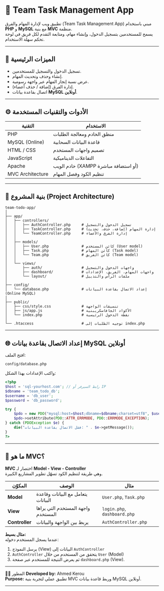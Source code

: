 # 🧩 Team Task Management App

تطبيق ويب لإدارة المهام والفرق (Team Task Management App) مبني باستخدام **PHP** و **MySQL** مع بنية **MVC** منظمة.  
يسمح للمستخدمين بتسجيل الدخول، وإنشاء مهام، ومتابعة التقدم لكل فريق في لوحة تحكم سهلة الاستخدام.

---

## 🚀 الميزات الرئيسية
- تسجيل الدخول والتسجيل للمستخدمين.
- إنشاء وحذف وتحديث المهام.
- عرض نسبة إنجاز المهام عبر واجهة رسومية.
- إدارة الفرق (إضافة / حذف أعضاء).
- اتصال بقاعدة بيانات **MySQL أونلاين**.

---

## ⚙️ الأدوات والتقنيات المستخدمة
| التقنية | الاستخدام |
|----------|------------|
| PHP | منطق الخادم ومعالجة الطلبات |
| MySQL (Online) | قاعدة البيانات السحابية |
| HTML / CSS | تصميم واجهات المستخدم |
| JavaScript | التفاعلات الديناميكية |
| Apache | خادم الويب (XAMPP أو استضافة مباشرة) |
| MVC Architecture | تنظيم الكود وفصل المهام |

---

## 🧱 بنية المشروع (Project Architecture)

```
team-todo-app/
│
├── app/
│   ├── controllers/
│   │   ├── AuthController.php     # تسجيل الدخول والتسجيل
│   │   ├── TaskController.php     # إدارة المهام (إضافة، حذف، تحديث)
│   │   └── TeamController.php     # إدارة الفرق والأعضاء
│   │
│   ├── models/
│   │   ├── User.php               # كائن المستخدم (User model)
│   │   ├── Task.php               # كائن المهام (Task model)
│   │   └── Team.php               # كائن الفريق (Team model)
│   │
│   └── views/
│       ├── auth/                  # واجهات الدخول والتسجيل
│       ├── dashboard/             # واجهات المهام، الفريق، الإعدادات
│       └── layout/                # ملفات الرأس والتذييل
│
├── config/
│   └── database.php               # إعداد الاتصال بقاعدة البيانات (Online MySQL)
│
├── public/
│   ├── css/style.css              # تنسيقات الواجهة
│   ├── js/app.js                  # الأكواد الجافاسكريبتية
│   └── index.php                  # نقطة الدخول الرئيسية
│
└── .htaccess                      # توجيه الطلبات إلى index.php
```

---

## 🌐 إعداد الاتصال بقاعدة بيانات MySQL أونلاين

افتح الملف:
```
config/database.php
```

واكتب الإعدادات بهذا الشكل:

```php
<?php
$host = 'sql-yourhost.com'; // رابط السيرفر أو IP
$dbname = 'team_todo_db';
$username = 'db_user';
$password = 'db_password';

try {
    $pdo = new PDO("mysql:host=$host;dbname=$dbname;charset=utf8", $username, $password);
    $pdo->setAttribute(PDO::ATTR_ERRMODE, PDO::ERRMODE_EXCEPTION);
} catch (PDOException $e) {
    die("فشل الاتصال بقاعدة البيانات: " . $e->getMessage());
}
?>
```

---

## 🧠 ما هو MVC؟

**MVC** اختصار لـ **Model - View - Controller**  
وهي طريقة لتنظيم الكود تسهّل تطوير المشاريع الكبيرة.

| المكوّن | الوصف | مثال |
|----------|--------|-------|
| **Model** | يتعامل مع البيانات وقاعدة البيانات | `User.php`, `Task.php` |
| **View** | واجهة المستخدم التي يراها المستخدم | `login.php`, `dashboard.php` |
| **Controller** | يربط بين الواجهة والبيانات | `AuthController.php` |

**مثال بسيط:**  
عندما يسجل المستخدم دخوله:
1. يرسل النموذج (View) البيانات إلى `AuthController`  
2. `AuthController` يتحقق من المستخدم من خلال `User` (Model)  
3. ثم يعرض النتيجة للمستخدم عبر صفحة `dashboard.php` (View).

---
 🧑‍💻 المطور
**Developed by:** Ahmed Kerou  
**Purpose:** تطبيق عملي لتجربة بنية MVC وربط قاعدة بيانات MySQL أونلاين.

---
